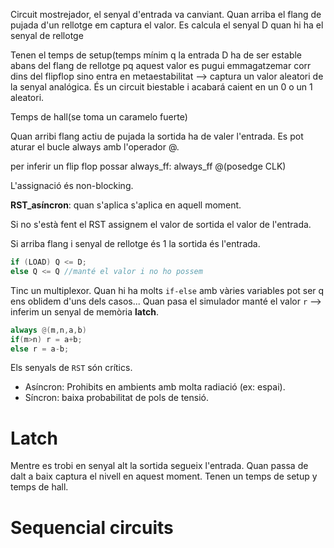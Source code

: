 
Circuit mostrejador, el senyal d'entrada va canviant. Quan arriba el flang de pujada d'un rellotge em captura el valor. Es calcula el senyal D quan hi ha el senyal de rellotge

Tenen el temps de setup(temps mínim q la entrada D ha de ser estable abans del flang de rellotge pq aquest valor es pugui emmagatzemar corr dins del flipflop
sino entra en metaestabilitat --> captura un valor aleatori de la senyal analógica. És un circuit biestable i acabará caient en un 0 o un 1 aleatori.

Temps de hall(se toma un caramelo fuerte)


Quan arribi flang actiu de pujada la sortida ha de valer l'entrada. Es pot aturar el bucle always amb l'operador @.

per inferir un flip flop possar always_ff:
always_ff @(posedge CLK)


L'assignació és non-blocking.

**RST_asíncron**: quan s'aplica s'aplica en aquell moment.

Si no s'està fent el RST assignem el valor de sortida el valor de l'entrada.

Si arriba flang i senyal de rellotge és 1 la sortida és l'entrada.

```verilog
if (LOAD) Q <= D;
else Q <= Q //manté el valor i no ho possem
```

Tinc un multiplexor. Quan hi ha molts `if-else` amb vàries variables pot ser q ens oblidem d'uns dels casos... Quan pasa el simulador manté el valor `r` --> inferim un senyal de memòria **latch**.
```verilog
always @(m,n,a,b)
if(m>n) r = a+b;
else r = a-b; 
```

Els senyals de `RST` són crítics.
* Asíncron: Prohibits en ambients amb molta radiació (ex: espai).
* Síncron: baixa probabilitat de pols de tensió.

# Latch

Mentre es trobi en senyal alt la sortida segueix l'entrada. Quan passa de dalt a baix captura el nivell en aquest moment. Tenen un temps de setup y temps de hall.

# Sequencial circuits

